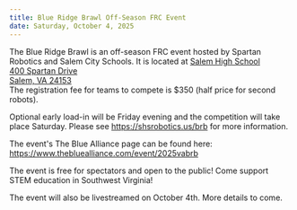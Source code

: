 ```yaml
---
title: Blue Ridge Brawl Off-Season FRC Event
date: Saturday, October 4, 2025
---
```


The Blue Ridge Brawl is an off-season FRC event hosted by Spartan Robotics and Salem City Schools.
It is located at
<a class="link" href="https://maps.app.goo.gl/RTX7R2ht8tLsf3Av8" target="_blank">
  Salem High School<br>
  400 Spartan Drive<br>
  Salem, VA 24153
</a> <br />
The registration fee for teams to compete is $350 (half price for second robots).


Optional early load-in will be Friday evening and the competition will take place Saturday.
Please see
<a class="link breakall" target="_blank" href="https://shsrobotics.us/brb">
  https://shsrobotics.us/brb</a> for more information.

The event's The Blue Alliance page can be found here:
<a class="link breakall" target="_blank" href="https://www.thebluealliance.com/event/2025vabrb">
  https://www.thebluealliance.com/event/2025vabrb
</a>

The event is free for spectators and open to the public! Come support STEM education in Southwest Virginia!

The event will also be livestreamed on October 4th. More details to come.
 <!-- on
<a href="https://www.youtube.com/watch?v=X8F2k56QV-Q" class="link" target="_blank">
  FIRST Chesapeake's YouTube Channel</a>. -->

<!-- <a class="link" target="_blank" href="https://firstmap.github.io/?filter=e-2024vabrb&lat=37.91477767775685&lng=-79.19831028162514&zoom=7">
  Click here for a map of competing teams (provided by FIRSTMap)
</a> -->
